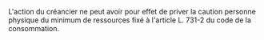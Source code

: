 L'action du créancier ne peut avoir pour effet de priver la caution personne physique du minimum de ressources fixé à l'article L. 731-2 du code de la consommation.
